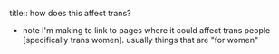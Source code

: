 title:: how does this affect trans?

- note I'm making to link to pages where it could affect trans people [specifically trans women]. usually things that are "for women"